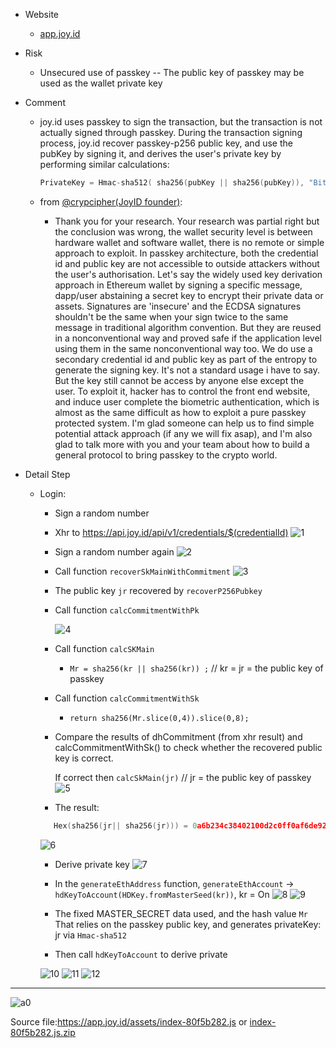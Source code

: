 - Website
  - [app.joy.id](https://app.joy.id/)

- Risk
  - Unsecured use of passkey -- The public key of passkey may be used as the wallet private key
  
- Comment
  - joy.id uses passkey to sign the transaction, but the transaction is not actually signed through passkey. During the transaction signing process, joy.id recover passkey-p256 public key, and use the pubKey by signing it, and derives the user's private key by performing similar calculations:
      ```c
    PrivateKey = Hmac-sha512( sha256(pubKey || sha256(pubKey)), "Bitcoin seed")
    ```
  - from [@crypcipher(JoyID founder)](https://x.com/crypcipher/status/1722377779881316492?s=20):
  
    - Thank you for your research. Your research was partial right but the conclusion was wrong, the wallet security level is between hardware wallet and software wallet, there is no remote or simple approach to exploit. In passkey architecture, both the credential id and public key are not accessible to outside attackers without the user's authorisation. Let's say the widely used key derivation approach in Ethereum wallet by signing a specific message, dapp/user abstaining a secret key to encrypt their private data or assets. Signatures are 'insecure' and the ECDSA signatures shouldn't be the same when your sign twice to the same message in traditional algorithm convention. But they are reused in a nonconventional way and proved safe if the application level using them in the same nonconventional way too. We do use a secondary credential id and public key as part of the entropy to generate the signing key. It's not a standard usage i have to say. But the key still cannot be access by anyone else except the user. To exploit it, hacker has to control the front end website, and induce user complete the biometric authentication, which is almost as the same difficult as how to exploit a pure passkey protected system. I'm glad someone can help us to find simple potential attack approach (if any we will fix asap), and I'm also glad to talk more with you and your team about how to build a general protocol to bring passkey to the crypto world.



- Detail Step

  - Login:

    - Sign a random number

    - Xhr to https://api.joy.id/api/v1/credentials/$(credentialId)
      ![1](imgs/1.png)

    - Sign a random number again
      ![2](imgs/2.png)

    - Call function `recoverSkMainWithCommitment`
      ![3](imgs/3.png)

    - The public key `jr` recovered by `recoverP256Pubkey`

    - Call function `calcCommitmentWithPk`

      ![4](imgs/4.png)

    - Call function `calcSKMain`

      - `Mr = sha256(kr || sha256(kr)) ;` // kr = jr =  the public key of passkey

    - Call function `calcCommitmentWithSk`

      - `return sha256(Mr.slice(0,4)).slice(0,8);`

    - Compare the results of dhCommitment (from xhr result) and calcCommitmentWithSk() to check whether the recovered public key is correct.

      If correct then `calcSkMain(jr)` //   jr = the public key of passkey
      ![5](imgs/5.png)

    - The result:

     ```c
        Hex(sha256(jr|| sha256(jr))) = 0a6b234c38402100d2c0ff0af6de921c730fb0439d96fa5df346c03558af2a39
     ```
     ![6](imgs/6.png)

    - Derive private key
          ![7](imgs/7.png)
      
    - In the `generateEthAddress` function, `generateEthAccount` -&gt; `hdKeyToAccount(HDKey.fromMasterSeed(kr))`, kr = On
     ![8](imgs/8.png)
      ![9](imgs/9.png)

     
    
    - The fixed MASTER_SECRET data used, and the hash value `Mr` That relies on the passkey public key, and generates privateKey: jr via `Hmac-sha512`
    - Then call `hdKeyToAccount`  to derive private

     ![10](imgs/10.png)
     ![11](imgs/11.png)
     ![12](imgs/12.png)



-- -
   ![a0](imgs/a0.png)

Source file:https://app.joy.id/assets/index-80f5b282.js or [index-80f5b282.js.zip](source/index-80f5b282.js.zip)

